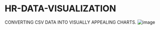 # HR-DATA-VISUALIZATION
CONVERTING CSV DATA INTO  VISUALLY APPEALING CHARTS.
![image](https://user-images.githubusercontent.com/115652800/226823948-24df786c-c8e4-46da-80e4-8fcf5d36c07a.png)
